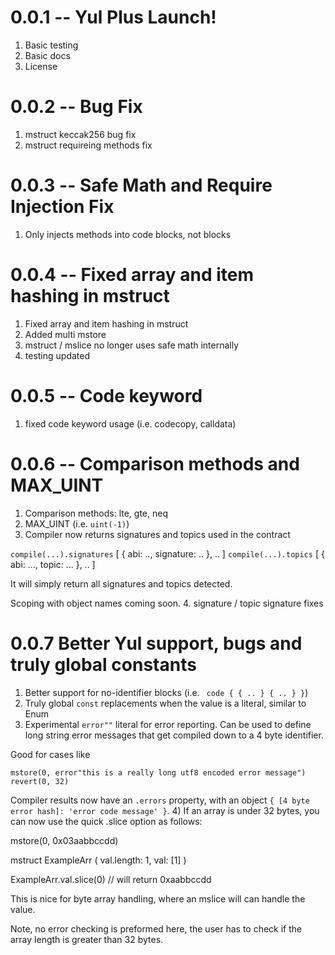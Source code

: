 # 0.0.1 -- Yul Plus Launch!

1. Basic testing
2. Basic docs
3. License

# 0.0.2 -- Bug Fix

1. mstruct keccak256 bug fix
2. mstruct requireing methods fix

# 0.0.3 -- Safe Math and Require Injection Fix

1. Only injects methods into code blocks, not blocks

# 0.0.4 -- Fixed array and item hashing in mstruct

1. Fixed array and item hashing in mstruct
2. Added multi mstore
3. mstruct / mslice no longer uses safe math internally
4. testing updated

# 0.0.5 -- Code keyword

1. fixed code keyword usage (i.e. codecopy, calldata)

# 0.0.6 -- Comparison methods and MAX_UINT

1. Comparison methods: lte, gte, neq
2. MAX_UINT (i.e. `uint(-1)`)
3. Compiler now returns signatures and topics used in the contract

  `compile(...).signatures` [ { abi: .., signature: .. }, .. ]
  `compile(...).topics` [ { abi: ..., topic: ... }, .. ]

It will simply return all signatures and topics detected.

Scoping with object names coming soon.
4. signature / topic signature fixes

# 0.0.7 Better Yul support, bugs and truly global constants
1) Better support for no-identifier blocks (i.e. ` code { { .. } { .. } }`)
2) Truly global `const` replacements when the value is a literal, similar to Enum
3) Experimental `error""` literal for error reporting. Can be used to define long string error messages that get compiled down to a 4 byte identifier.

Good for cases like

```
mstore(0, error"this is a really long utf8 encoded error message")
revert(0, 32)
```

Compiler results now have an `.errors` property, with an object `{ [4 byte error hash]: 'error code message' }`.
4) If an array is under 32 bytes, you can now use the quick .slice option as follows:

mstore(0, 0x03aabbccdd)

mstruct ExampleArr (
    val.length: 1,
    val: [1]
)

ExampleArr.val.slice(0) // will return 0xaabbccdd

This is nice for byte array handling, where an mslice will can handle the value.

Note, no error checking is preformed here, the user has to check if the array length is greater than 32 bytes.
